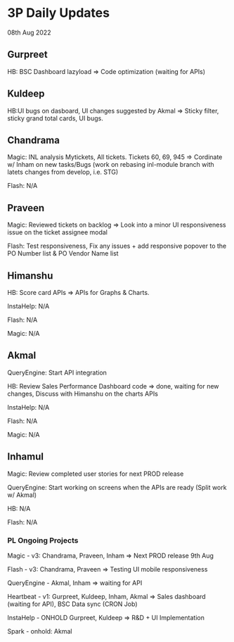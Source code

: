 # 3P Daily Updates
08th Aug 2022

## Gurpreet
HB: BSC Dashboard lazyload => Code optimization (waiting for APIs)

## Kuldeep
HB:UI bugs on dasboard, UI changes suggested by Akmal => Sticky filter, sticky grand total cards, UI bugs.

## Chandrama
Magic: INL analysis Mytickets, All tickets. Tickets 60, 69, 945 => Cordinate w/ Inham on new tasks/Bugs (work on rebasing inl-module branch with latets changes from develop, i.e. STG)

Flash: N/A

## Praveen
Magic: Reviewed tickets on backlog => Look into a minor UI responsiveness issue on the ticket assignee modal

Flash: Test responsiveness, Fix any issues + add responsive popover to the PO Number list & PO Vendor Name list

## Himanshu
HB: Score card APIs => APIs for Graphs & Charts.

InstaHelp: N/A

Flash: N/A

Magic: N/A


## Akmal
QueryEngine: Start API integration

HB: Review Sales Performance Dashboard code => done, waiting for new changes, Discuss with Himanshu on the charts APIs

InstaHelp: N/A

Flash: N/A

Magic: N/A

## Inhamul
Magic: Review completed user stories for next PROD release

QueryEngine: Start working on screens when the APIs are ready (Split work w/ Akmal)

HB: N/A

Flash: N/A
### PL Ongoing Projects
Magic - v3: Chandrama, Praveen, Inham => Next PROD release 9th Aug 

Flash - v3: Chandrama, Praveen => Testing UI mobile responsiveness

QueryEngine - Akmal, Inham => waiting for API

Heartbeat - v1: Gurpreet, Kuldeep, Inham, Akmal => Sales dashboard (waiting for API), BSC Data sync (CRON Job)

InstaHelp - ONHOLD Gurpreet, Kuldeep => R&D + UI Implementation

Spark - onhold: Akmal
